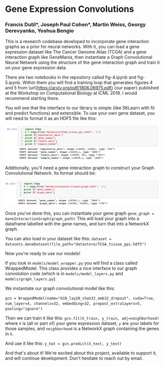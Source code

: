 # Gene Expression Convolutions

### Francis Dutil*, Joseph Paul Cohen*, Martin Weiss, Georgy Derevyanko, Yoshua Bengio

This is a research codebase developed to incorporate gene interaction graphs as a prior for neural networks. With it, you can load a gene expression dataset like The Cancer Genome Atlas (TCGA) and a gene interaction graph like GeneMania, then instantiate a Graph Convolutional Neural Network using the structure of the gene interaction graph and train it on your gene expression data.

There are two notebooks in the repository called fig-4.ipynb and fig-5.ipynb. Within them you will find a training loop that generates figures 4 and 5 from \url{https://arxiv.org/pdf/1806.06975.pdf} {our paper} published at the Workshop on Computational Biology at ICML 2018. I would recommend starting there.

You will see that the interface to our library is simple (like SKLearn with fit and predict functions) and extensible. To use your own gene dataset, you will need to format it as an HDF5 file like this:

<img src="./img/HDF5_dataset_format.png" alt="HDF5Format">

Additionally, you'll need a gene interaction graph to construct your Graph Convolutional Network. Its format should be:

<img src="./img/HDF5_graph_format.png" alt="HDF5Format">

Once you've done this, you can instantiate your gene graph 
```gene_graph = GeneInteractionGraph(graph_path)```
This will load your graph into a dataframe labelled with the gene names, and turn that into a NetworkX graph.

You can also load in your dataset like this: 
```dataset = datasets.GeneDataset(file_path="datastore/TCGA_tissue_ppi.hdf5")```

Now you're ready to use our models!

If you look in `models/model_wrapper.py` you will find a class called WrappedModel. This class provides a nice interface to our graph convolution code (which is in `models/model_layers.py` and `models/graph_layers.py`). 

We instantiate our graph convolutional model like this:

```gcn = WrappedModel(name="GCN_lay20_chan32_emb32_dropout", cuda=True, num_layer=4, channels=32, embedding=32, prepool_extralayers=5, pooling="ignore")```

Then we can train it like this:
```gcn.fit(X_train, y_train, adj=neighborhood)```
where `X` is (all or part of) your gene expression dataset, `y` are your labels for those samples, and `neighborhood` is a NetworkX graph containing the genes in `X`.

And use it like this:
```y_hat = gcn.predict(X_test, y_test)```

And that's about it! We're excited about this project, available to support it, and will continue development. Don't hesitate to reach out by email.
